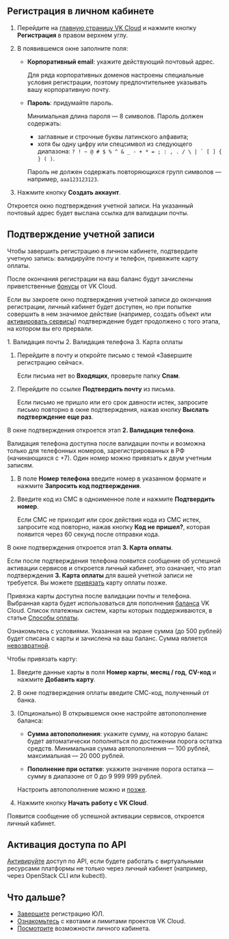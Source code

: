 <!-- содержание этой статьи должно совпадать с быстрым стартом по личному кабинету; важно поддерживать актуальность обеих статей -->

## Регистрация в личном кабинете

1. Перейдите на [главную страницу VK Cloud](https://mcs.mail.ru) и нажмите кнопку **Регистрация** в правом верхнем углу.

1. В появившемся окне заполните поля:

    - **Корпоративный email**: укажите действующий почтовый адрес.

        <info>

        Для ряда корпоративных доменов настроены специальные условия регистрации, поэтому предпочтительнее указывать вашу корпоративную почту.

        </info>

    - **Пароль**: придумайте пароль.

        <warn>

        Минимальная длина пароля — 8 символов. Пароль должен содержать:
        - заглавные и строчные буквы латинского алфавита;
        - хотя бы одну цифру или спецсимвол из следующего диапазона: ``? ! ~ @ # $ % ^ & _ - + * = ; : , . / \ | ` [ ] { } ( )``.

        Пароль не должен содержать повторяющихся групп символов — например, ``aaa123123123``.

        </warn>

1. Нажмите кнопку **Создать аккаунт**.

Откроется окно подтверждения учетной записи. На указанный почтовый адрес будет выслана ссылка для валидации почты.

## Подтверждение учетной записи

Чтобы завершить регистрацию в личном кабинете, подтвердите учетную запись: валидируйте почту и телефон, привяжите карту оплаты.

После окончания регистрации на ваш баланс будут зачислены приветственные [бонусы](../../../billing/concepts/bonus) от VK Cloud.

Если вы закроете окно подтверждения учетной записи до окончания регистрации, личный кабинет будет доступен, но при попытке совершить в нем значимое действие (например, создать объект или [активировать сервисы](/ru/base/account/start/activation)) подтверждение будет продолжено с того этапа, на котором вы его прервали.

<tabs>
<tablist>
<tab>1. Валидация почты</tab>
<tab>2. Валидация телефона</tab>
<tab>3. Карта оплаты
</tablist>
<tabpanel>

1. Перейдите в почту и откройте письмо с темой «Завершите регистрацию сейчас».

    Если письма нет во **Входящих**, проверьте папку **Спам**.

1. Перейдите по ссылке **Подтвердить почту** из письма.

    Если письмо не пришло или его срок давности истек, запросите письмо повторно в окне подтверждения, нажав кнопку **Выслать подтверждение еще раз**.

В окне подтверждения откроется этап **2. Валидация телефона**.

</tabpanel>
<tabpanel>

Валидация телефона доступна после валидации почты и возможна только для телефонных номеров, зарегистрированных в РФ (начинающихся с +7). Один номер можно привязать к двум учетным записям.

1. В поле **Номер телефона** введите номер в указанном формате и нажмите **Запросить код подтверждения**.

1. Введите код из СМС в одноименное поле и нажмите **Подтвердить номер**.

    Если СМС не приходит или срок действия кода из СМС истек, запросите код повторно, нажав кнопку **Код не пришел?**, которая появится через 60 секунд после отправки кода.

В окне подтверждения откроется этап **3. Карта оплаты**.

<info>

Если после подтверждения телефона появится сообщение об успешной активации сервисов и откроется личный кабинет, это означает, что этап подтверждения **3. Карта оплаты** для вашей учетной записи не требуется. Вы можете [привязать](../../../billing/operations/add-card) карту оплаты позже.

</info>

</tabpanel>

<tabpanel>

Привязка карты доступна после валидации почты и телефона. Выбранная карта будет использоваться для пополнения [баланса](../../../billing/start/balance) VK Cloud. Список платежных систем, карты которых поддерживаются, в статье [Способы оплаты](../../../billing/start/payment-methods).

<warn>

Ознакомьтесь с условиями. Указанная на экране сумма (до 500 рублей) будет списана с карты и зачислена на ваш баланс. Сумма является [невозвратной](/ru/base/account/start/activation#privyazka-bankovskoy-karty).

</warn>

Чтобы привязать карту:

1. Введите данные карты в поля **Номер карты**, **месяц / год**, **CV-код** и нажмите **Добавить карту**.

1. В окне подтверждения оплаты введите СМС-код, полученный от банка.

1. (Опционально) В открывшемся окне настройте автопополнение баланса:

    - **Сумма автопополнения**: укажите сумму, на которую баланс будет автоматически пополняться по достижении порога остатка средств. Минимальная сумма автопополнения —  100 рублей, максимальная — 20 000 рублей.

    - **Пополнение при остатке**: укажите значение порога остатка — сумму в диапазоне от 0 до 9 999 999 рублей.

    Настроить автопополнение можно и [позже](../../../billing/operations/add-card).

1. Нажмите кнопку **Начать работу с VK Cloud**.

Появится сообщение об успешной активации сервисов, откроется личный кабинет.

</tabpanel>

</tabs>

## Активация доступа по API

[Активируйте](/ru/base/account/project/api/api-access) доступ по API, если будете работать с виртуальными ресурсами платформы не только через личный кабинет (например, через OpenStack CLI или kubectl).

## Что дальше?

- [Завершите](../corporate/) регистрацию ЮЛ.
- [Ознакомьтесь](/ru/base/account/concepts/quotasandlimits) с квотами и лимитами проектов VK Cloud.
- [Посмотрите](/ru/base/account) возможности личного кабинета.
